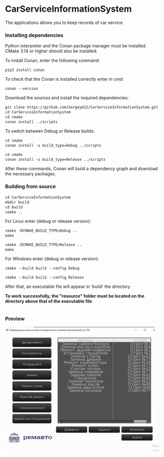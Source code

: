 # CarServiceInformationSystem

The applications allows you to keep records of car service

### Installing dependencies

Python interpreter and the Conan package manager must be installed.
CMake 3.14 or higher should also be installed.

To install Conan, enter the following command:

```
pip3 install conan 
```

To check that the Conan is installed correctly enter in cmd:

```
conan --version
```

Download the sources and install the required dependencies:
```
git clone https://github.com/SergeyG22/CarServiceInformationSystem.git
cd CarServiceInformationSystem
cd cmake
conan install ../scripts
```

To switch between Debug or Release builds:

```
cd cmake
conan install -s build_type=Debug ../scripts 
```
```
cd cmake
conan install -s build_type=Release ../scripts 
```

After these commands, Conan will build a dependency graph and download the necessary packages.

### Building from source
```
cd CarServiceInformationSystem
mkdir build
cd build
cmake ..
```

For Linux enter (debug or release version):

```
cmake -DCMAKE_BUILD_TYPE=Debug ..
make
```
```
cmake -DCMAKE_BUILD_TYPE=Release ..
make
```

For Windows enter (debug or release version):

```
cmake --build build --config Debug
```
```
cmake --build build --config Release
```
After that, an executable file will appear in 'build' the directory

**To work successfully, the "resource" folder must be located on the directory above that of the executable file**<br><br>

### Preview
![alt text](https://github.com/SergeyG22/CarServiceInformationSystem/blob/main/resources/animations/animation.gif)
